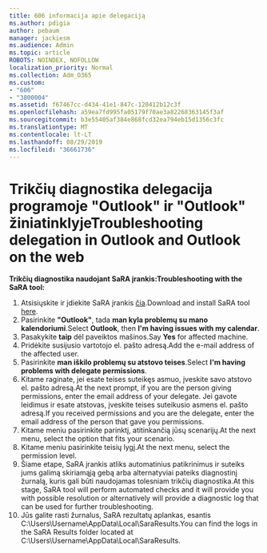 ```yaml
---
title: 606 informacija apie delegaciją
ms.author: pdigia
author: pebaum
manager: jackiesm
ms.audience: Admin
ms.topic: article
ROBOTS: NOINDEX, NOFOLLOW
localization_priority: Normal
ms.collection: Adm_O365
ms.custom:
- "606"
- "3800004"
ms.assetid: f67467cc-d434-41e1-847c-120412b12c3f
ms.openlocfilehash: a59ea7fd995fa05179f70ae3a82268363145f3af
ms.sourcegitcommit: b3e55405af384e868fcd32ea794eb15d1356c3fc
ms.translationtype: MT
ms.contentlocale: lt-LT
ms.lasthandoff: 08/29/2019
ms.locfileid: "36661736"
---
```

# <a name="troubleshooting-delegation-in-outlook-and-outlook-on-the-web"></a><span data-ttu-id="c1abc-102">Trikčių diagnostika delegacija programoje "Outlook" ir "Outlook" žiniatinklyje</span><span class="sxs-lookup"><span data-stu-id="c1abc-102">Troubleshooting delegation in Outlook and Outlook on the web</span></span>

<span data-ttu-id="c1abc-103">**Trikčių diagnostika naudojant SaRA įrankis:**</span><span class="sxs-lookup"><span data-stu-id="c1abc-103">**Troubleshooting with the SaRA tool:**</span></span>

1. <span data-ttu-id="c1abc-104">Atsisiųskite ir įdiekite SaRA įrankis [čia](https://aka.ms/SaRA-SkypeForBusinessSignIn).</span><span class="sxs-lookup"><span data-stu-id="c1abc-104">Download and install SaRA tool [here](https://aka.ms/SaRA-SkypeForBusinessSignIn).</span></span>
1. <span data-ttu-id="c1abc-105">Pasirinkite **"Outlook"**, tada **man kyla problemų su mano kalendoriumi**.</span><span class="sxs-lookup"><span data-stu-id="c1abc-105">Select **Outlook**, then **I'm having issues with my calendar**.</span></span>
1. <span data-ttu-id="c1abc-106">Pasakykite **taip** dėl paveiktos mašinos.</span><span class="sxs-lookup"><span data-stu-id="c1abc-106">Say **Yes** for affected machine.</span></span>
1. <span data-ttu-id="c1abc-107">Pridėkite susijusio vartotojo el. pašto adresą.</span><span class="sxs-lookup"><span data-stu-id="c1abc-107">Add the e-mail address of the affected user.</span></span>
1. <span data-ttu-id="c1abc-108">Pasirinkite **man iškilo problemų su atstovo teises**.</span><span class="sxs-lookup"><span data-stu-id="c1abc-108">Select **I'm having problems with delegate permissions**.</span></span>
1. <span data-ttu-id="c1abc-109">Kitame raginate, jei esate teises suteikęs asmuo, įveskite savo atstovo el. pašto adresą.</span><span class="sxs-lookup"><span data-stu-id="c1abc-109">At the next prompt, if you are the person giving permissions, enter the email address of your delegate.</span></span> <span data-ttu-id="c1abc-110">Jei gavote leidimus ir esate atstovas, įveskite teises suteikusio asmens el. pašto adresą.</span><span class="sxs-lookup"><span data-stu-id="c1abc-110">If you received permissions and you are the delegate, enter the email address of the person that gave you permissions.</span></span>
1. <span data-ttu-id="c1abc-111">Kitame meniu pasirinkite parinktį, atitinkančią jūsų scenarijų.</span><span class="sxs-lookup"><span data-stu-id="c1abc-111">At the next menu, select the option that fits your scenario.</span></span>
1. <span data-ttu-id="c1abc-112">Kitame meniu pasirinkite teisių lygį.</span><span class="sxs-lookup"><span data-stu-id="c1abc-112">At the next menu, select the permission level.</span></span>
1. <span data-ttu-id="c1abc-113">Šiame etape, SaRA įrankis atliks automatinius patikrinimus ir suteiks jums galimą skiriamąją gebą arba alternatyviai pateiks diagnostinį žurnalą, kuris gali būti naudojamas tolesniam trikčių diagnostika.</span><span class="sxs-lookup"><span data-stu-id="c1abc-113">At this stage, SaRA tool will perform automated checks and it will provide you with possible resolution or alternatively will provide a diagnostic log that can be used for further troubleshooting.</span></span>
1. <span data-ttu-id="c1abc-114">Jūs galite rasti žurnalus, SaRA rezultatų aplankas, esantis C:\Users\Username\AppData\Local\SaraResults.</span><span class="sxs-lookup"><span data-stu-id="c1abc-114">You can find the logs in the SaRA Results folder located at C:\Users\Username\AppData\Local\SaraResults.</span></span>
